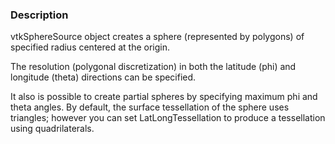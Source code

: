 ### Description

vtkSphereSource object creates a sphere (represented by polygons) of specified radius centered at the origin. 

The resolution (polygonal discretization) in both the latitude (phi) and longitude (theta) directions can be specified. 

It also is possible to create partial spheres by specifying maximum phi and theta angles. By default, the surface tessellation of the sphere uses triangles; however you can set LatLongTessellation to produce a tessellation using quadrilaterals.
